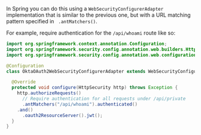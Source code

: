 In Spring you can do this using a `WebSecurityConfigurerAdapter` implementation that is similar to the previous one, but with a URL matching pattern specified in ` .antMatchers()`.

For example, require authentication for the `/api/whoami` route like so:

```java
import org.springframework.context.annotation.Configuration;
import org.springframework.security.config.annotation.web.builders.HttpSecurity;
import org.springframework.security.config.annotation.web.configuration.WebSecurityConfigurerAdapter;

@Configuration
class OktaOAuth2WebSecurityConfigurerAdapter extends WebSecurityConfigurerAdapter {

  @Override
  protected void configure(HttpSecurity http) throws Exception {
    http.authorizeRequests()
      // Require authentication for all requests under /api/private
      .antMatchers("/api/whoami").authenticated()
    .and()
      .oauth2ResourceServer().jwt();
  }
}
```

